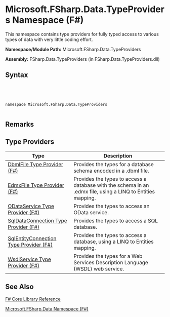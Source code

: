 # Microsoft.FSharp.Data.TypeProviders Namespace (F#)

This namespace contains type providers for fully typed access to various types of data with very little coding effort.

**Namespace/Module Path:** Microsoft.FSharp.Data.TypeProviders

**Assembly:** FSharp.Data.TypeProviders (in FSharp.Data.TypeProviders.dll)


## Syntax



```




namespace Microsoft.FSharp.Data.TypeProviders


```





## Remarks

## Type Providers


|Type|Description|
|----|-----------|
|[DbmlFile Type Provider &#40;F&#35;&#41;](DbmlFile-Type-Provider-%5BFSharp%5D.md)|Provides the types for a database schema encoded in a .dbml file.|
|[EdmxFile Type Provider &#40;F&#35;&#41;](EdmxFile-Type-Provider-%5BFSharp%5D.md)|Provides the types to access a database with the schema in an .edmx file, using a LINQ to Entities mapping.|
|[ODataService Type Provider &#40;F&#35;&#41;](ODataService-Type-Provider-%5BFSharp%5D.md)|Provides the types to access an OData service.|
|[SqlDataConnection Type Provider &#40;F&#35;&#41;](SqlDataConnection-Type-Provider-%5BFSharp%5D.md)|Provides the types to access a SQL database.|
|[SqlEntityConnection Type Provider &#40;F&#35;&#41;](SqlEntityConnection-Type-Provider-%5BFSharp%5D.md)|Provides the types to access a database, using a LINQ to Entities mapping.|
|[WsdlService Type Provider &#40;F&#35;&#41;](WsdlService-Type-Provider-%5BFSharp%5D.md)|Provides the types for a Web Services Description Language (WSDL) web service.|

## See Also
[F&#35; Core Library Reference](FSharp-Core-Library-Reference.md)

[Microsoft.FSharp.Data Namespace &#40;F&#35;&#41;](Microsoft.FSharp.Data-Namespace-%5BFSharp%5D.md)

